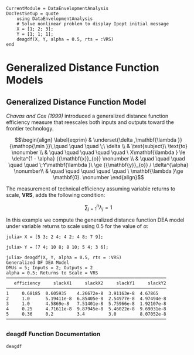 ```@meta
CurrentModule = DataEnvelopmentAnalysis
DocTestSetup = quote
    using DataEnvelopmentAnalysis
    # Solve nonlinear problem to display Ipopt initial message
    X = [1; 2; 3];
    Y = [1; 1; 1];
    deagdf(X, Y, alpha = 0.5, rts = :VRS)
end
```

# Generalized Distance Function Models

## Generalized Distance Function Model

*Chavas and Cox (1999)* introduced a generalized distance function efficiency measure that reescales both inputs and outputs toward the frontier technology.

```math
\begin{align}
\label{eq:rim}
  & \underset{\delta ,\mathbf{\lambda }}{\mathop{\min }}\,\quad \quad \quad \;\ \delta  \\
 & \text{subject}\ \text{to} \nonumber \\
 & \quad \quad \quad \quad \quad \ X\mathbf{\lambda } \le \delta^{1 - \alpha} {{\mathbf{x}}_{o}} \nonumber \\
 & \quad \quad \quad \quad \quad  \;Y\mathbf{\lambda }\ \ge {{\mathbf{y}}_{o}} / \delta^{\alpha} \nonumber\\
 & \quad \quad \quad \quad \quad \ \mathbf{\lambda }\ge \mathbf{0}. \nonumber
\end{align}
```

The measurement of technical efficiency assuming variable returns to scale, **VRS**, adds the following condition:
```math
\sum\nolimits_{j=1}^{n}\lambda_j=1
```

In this example we compute the generalized distance function DEA model under variable returns to scale using $0.5$ for the value of $\alpha$:
```jldoctest 1
julia> X = [5 3; 2 4; 4 2; 4 8; 7 9];

julia> Y = [7 4; 10 8; 8 10; 5 4; 3 6];

julia> deagdf(X, Y, alpha = 0.5, rts = :VRS)
Generalized DF DEA Model
DMUs = 5; Inputs = 2; Outputs = 2
alpha = 0.5; Returns to Scale = VRS
─────────────────────────────────────────────────────────────
   efficiency     slackX1     slackX2     slackY1     slackY2
─────────────────────────────────────────────────────────────
1     0.68185  0.605935    4.26672e-8  3.91163e-8  4.67865
2     1.0      5.19411e-8  6.85405e-8  2.54977e-8  4.97494e-8
3     1.0      4.5869e-8   7.51401e-8  5.75966e-8  1.92107e-8
4     0.25     4.71611e-8  9.87945e-8  5.46022e-8  9.69031e-8
5     0.36     0.2         3.4         3.0         8.07052e-8
─────────────────────────────────────────────────────────────
```

### deagdf Function Documentation

```@docs
deagdf
```
